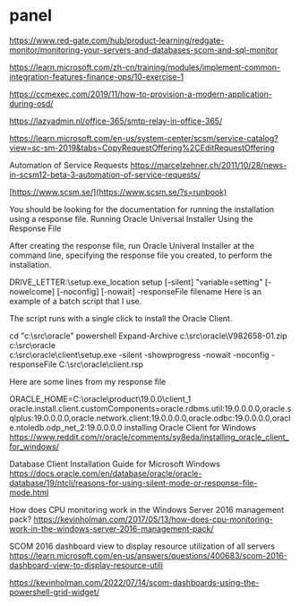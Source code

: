 # panel

https://www.red-gate.com/hub/product-learning/redgate-monitor/monitoring-your-servers-and-databases-scom-and-sql-monitor

https://learn.microsoft.com/zh-cn/training/modules/implement-common-integration-features-finance-ops/10-exercise-1

https://ccmexec.com/2019/11/how-to-provision-a-modern-application-during-osd/

https://lazyadmin.nl/office-365/smtp-relay-in-office-365/

https://learn.microsoft.com/en-us/system-center/scsm/service-catalog?view=sc-sm-2019&tabs=CopyRequestOffering%2CEditRequestOffering

Automation of Service Requests
https://marcelzehner.ch/2011/10/28/news-in-scsm12-beta-3-automation-of-service-requests/

[https://www.scsm.se/](https://www.scsm.se/?s=runbook)


You should be looking for the documentation for running the installation using a response file.
Running Oracle Universal Installer Using the Response File

After creating the response file, run Oracle Univeral Installer at the command line, specifying the response file you created, to perform the installation.

DRIVE_LETTER:\setup.exe_location setup [-silent] "variable=setting" [-nowelcome] [-noconfig] [-nowait] -responseFile filename 
Here is an example of a batch script that I use.

The script runs with a single click to install the Oracle Client.

cd "c:\src\oracle"
powershell Expand-Archive c:\src\oracle\V982658-01.zip c:\src\oracle\
c:\src\oracle\client\setup.exe -silent -showprogress -nowait -noconfig -responseFile C:\src\oracle\client.rsp

Here are some lines from my response file

 ORACLE_HOME=C:\oracle\product\19.0.0\client_1
 oracle.install.client.customComponents=oracle.rdbms.util:19.0.0.0.0,oracle.sqlplus:19.0.0.0.0,oracle.network.client:19.0.0.0.0,oracle.odbc:19.0.0.0.0,oracle.ntoledb.odp_net_2:19.0.0.0.0
 installing Oracle Client for Windows
 https://www.reddit.com/r/oracle/comments/sy8eda/installing_oracle_client_for_windows/

 Database Client Installation Guide for Microsoft Windows
 https://docs.oracle.com/en/database/oracle/oracle-database/19/ntcli/reasons-for-using-silent-mode-or-response-file-mode.html



 How does CPU monitoring work in the Windows Server 2016 management pack?
 https://kevinholman.com/2017/05/13/how-does-cpu-monitoring-work-in-the-windows-server-2016-management-pack/

 SCOM 2016 dashboard view to display resource utilization of all servers
 https://learn.microsoft.com/en-us/answers/questions/400683/scom-2016-dashboard-view-to-display-resource-utili



 https://kevinholman.com/2022/07/14/scom-dashboards-using-the-powershell-grid-widget/
